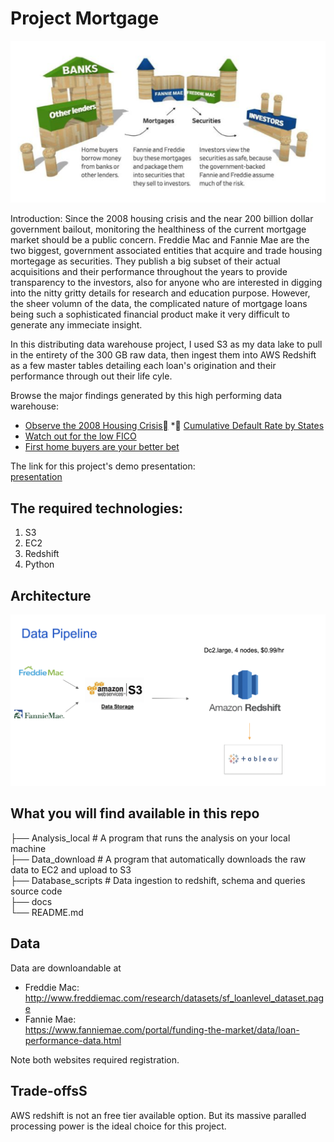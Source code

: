 # Project Mortgage

![](docs/mortgage_ecosystem.png)

Introduction:
Since the 2008 housing crisis and the near 200 billion dollar government bailout, monitoring the healthiness of the current mortgage market should be a public concern. Freddie Mac and Fannie Mae are the two biggest, government associated entities that acquire and trade housing mortegage as securities. They publish a big subset of their actual acquisitions and their performance throughout the years to provide transparency to the investors, also for anyone who are interested in digging into the nitty gritty details for research and education purpose. However, the sheer volumn of the data, the complicated nature of mortgage loans being such a sophisticated financial product make it very difficult to generate any immeciate insight.

In this distributing data warehouse project, I used S3 as my data lake to pull in the entirety of the 300 GB raw data, then ingest them into AWS Redshift as a few master tables detailing each loan's origination and their performance through out their life cyle.

Browse the major findings generated by this high performing data warehouse:
* [Observe the 2008 Housing Crisis](https://public.tableau.com/profile/liwen6329#!/vizhome/default_by_orig_year/Sheet2)
* [Cumulative Default Rate by States](https://public.tableau.com/profile/liwen6329#!/vizhome/default_by_state/Sheet1)
* [Watch out for the low FICO](https://public.tableau.com/profile/liwen6329#!/vizhome/FicoScoresvsDefaultStatus/Sheet1)
* [First home buyers are your better bet](https://public.tableau.com/profile/liwen6329#!/vizhome/FirstHomevsDefaultStatus/Sheet2)

The link for this project's demo presentation:<br/>
[presentation](http://bit.ly/32aQwa7)

## The required technologies:
1. S3
2. EC2
2. Redshift
3. Python

## Architecture

![](docs/data_pipeline.png)

## What you will find available in this repo

├── Analysis_local     # A program that runs the analysis on your local machine <br/>
├── Data_download      # A program that automatically downloads the raw data to EC2 and upload to S3 <br/>
├── Database_scripts   # Data ingestion to redshift, schema and queries source code <br/>
├── docs <br/>
└── README.md


## Data
Data are downloandable at
* Freddie Mac: <br/>http://www.freddiemac.com/research/datasets/sf_loanlevel_dataset.page
* Fannie Mae:<br/>
https://www.fanniemae.com/portal/funding-the-market/data/loan-performance-data.html

Note both websites required registration.

## Trade-offsS
AWS redshift is not an free tier available option. But its massive paralled processing power is the ideal choice for this project.
